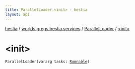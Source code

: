 ```yaml
---
title: ParallelLoader.<init> - hestia
layout: api
---
```


<div class='api-docs-breadcrumbs'><a href="../../index.html">hestia</a> / <a href="../index.html">worlds.gregs.hestia.services</a> / <a href="index.html">ParallelLoader</a> / <a href="./-init-.html">&lt;init&gt;</a></div>

# &lt;init&gt;

<div class="signature"><code><span class="identifier">ParallelLoader</span><span class="symbol">(</span><span class="keyword">vararg</span> <span class="parameterName" id="worlds.gregs.hestia.services.ParallelLoader$<init>(kotlin.Array((java.lang.Runnable)))/tasks">tasks</span><span class="symbol">:</span>&nbsp;<a href="http://docs.oracle.com/javase/9/docs/api/java/lang/Runnable.html"><span class="identifier">Runnable</span></a><span class="symbol">)</span></code></div>

